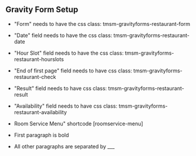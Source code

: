 
## Gravity Form Setup ##

* "Form" needs to have the css class: tmsm-gravityforms-restaurant-form
* "Date" field needs to have the css class: tmsm-gravityforms-restaurant-date
* "Hour Slot" field needs to have the css class: tmsm-gravityforms-restaurant-hourslots
* "End of first page" field needs to have css class: tmsm-gravityforms-restaurant-check
* "Result" field needs to have css class: tmsm-gravityforms-restaurant-result
* "Availability" field needs to have css class: tmsm-gravityforms-restaurant-availability

* Room Service Menu" shortcode [roomservice-menu]
* First paragraph is bold
* All other paragraphs are separated by ___
